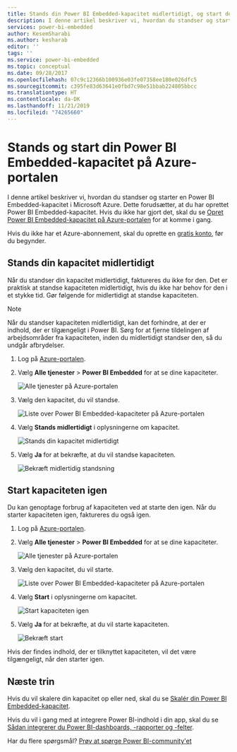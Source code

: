 ```yaml
---
title: Stands din Power BI Embedded-kapacitet midlertidigt, og start den igen på Azure-portalen | Microsoft Docs
description: I denne artikel beskriver vi, hvordan du standser og starter en Power BI Embedded-kapacitet i Microsoft Azure.
services: power-bi-embedded
author: KesemSharabi
ms.author: kesharab
editor: ''
tags: ''
ms.service: power-bi-embedded
ms.topic: conceptual
ms.date: 09/28/2017
ms.openlocfilehash: 07c9c12366b100936e03fe07358ee180e026dfc5
ms.sourcegitcommit: c395fe83d63641e0fbd7c98e51bbab224805bbcc
ms.translationtype: HT
ms.contentlocale: da-DK
ms.lasthandoff: 11/21/2019
ms.locfileid: "74265660"
---
```

# <a name="pause-and-start-your-power-bi-embedded-capacity-in-the-azure-portal"></a>Stands og start din Power BI Embedded-kapacitet på Azure-portalen

I denne artikel beskriver vi, hvordan du standser og starter en Power BI Embedded-kapacitet i Microsoft Azure. Dette forudsætter, at du har oprettet Power BI Embedded-kapacitet. Hvis du ikke har gjort det, skal du se [Opret Power BI Embedded-kapacitet på Azure-portalen](azure-pbie-create-capacity.md) for at komme i gang.

Hvis du ikke har et Azure-abonnement, skal du oprette en [gratis konto](https://azure.microsoft.com/free/), før du begynder.

## <a name="pause-your-capacity"></a>Stands din kapacitet midlertidigt

Når du standser din kapacitet midlertidigt, faktureres du ikke for den. Det er praktisk at standse kapaciteten midlertidigt, hvis du ikke har behov for den i et stykke tid. Gør følgende for midlertidigt at standse kapaciteten.

> [!NOTE]
> Når du standser kapaciteten midlertidigt, kan det forhindre, at der er indhold, der er tilgængeligt i Power BI. Sørg for at fjerne tildelingen af arbejdsområder fra kapaciteten, inden du midlertidigt standser den, så du undgår afbrydelser.

1. Log på [Azure-portalen](https://portal.azure.com/).

2. Vælg **Alle tjenester** > **Power BI Embedded** for at se dine kapaciteter.

    ![Alle tjenester på Azure-portalen](media/azure-pbie-pause-start/azure-portal-more-services.png)

3. Vælg den kapacitet, du vil standse.

    ![Liste over Power BI Embedded-kapaciteter på Azure-portalen](media/azure-pbie-pause-start/azure-portal-capacity-list.png)

4. Vælg **Stands midlertidigt** i oplysningerne om kapacitet.

    ![Stands din kapacitet midlertidigt](media/azure-pbie-pause-start/azure-portal-pause-capacity.png)

5. Vælg **Ja** for at bekræfte, at du vil standse kapaciteten.

    ![Bekræft midlertidig standsning](media/azure-pbie-pause-start/azure-portal-confirm-pause.png)

## <a name="start-your-capacity"></a>Start kapaciteten igen

Du kan genoptage forbrug af kapaciteten ved at starte den igen. Når du starter kapaciteten igen, faktureres du også igen.

1. Log på [Azure-portalen](https://portal.azure.com/).

2. Vælg **Alle tjenester** > **Power BI Embedded** for at se dine kapaciteter.

    ![Alle tjenester på Azure-portalen](media/azure-pbie-pause-start/azure-portal-more-services.png)

3. Vælg den kapacitet, du vil starte.

    ![Liste over Power BI Embedded-kapaciteter på Azure-portalen](media/azure-pbie-pause-start/azure-portal-capacity-list.png)

4. Vælg **Start** i oplysningerne om kapacitet.

    ![Start kapaciteten igen](media/azure-pbie-pause-start/azure-portal-start-capacity.png)

5. Vælg **Ja** for at bekræfte, at du vil starte kapaciteten.

    ![Bekræft start](media/azure-pbie-pause-start/azure-portal-confirm-start.png)

Hvis der findes indhold, der er tilknyttet kapaciteten, vil det være tilgængeligt, når den starter igen.

## <a name="next-steps"></a>Næste trin

Hvis du vil skalere din kapacitet op eller ned, skal du se [Skalér din Power BI Embedded-kapacitet](azure-pbie-scale-capacity.md).

Hvis du vil i gang med at integrere Power BI-indhold i din app, skal du se [Sådan integrerer du Power BI-dashboards, -rapporter og -felter](https://powerbi.microsoft.com/documentation/powerbi-developer-embedding-content/).

Har du flere spørgsmål? [Prøv at spørge Power BI-community'et](https://community.powerbi.com/)